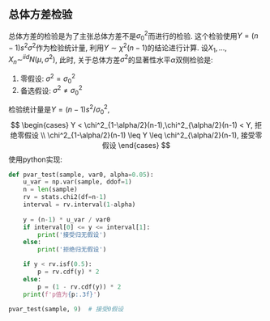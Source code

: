 




## 总体方差检验
总体方差的检验是为了主张总体方差不是$\sigma^2_0$而进行的检验. 这个检验使用$Y=(n-1)s^2\sigma^2$作为检验统计量, 利用$Y \sim \chi^2(n-1)$的结论进行计算.
设$X_1,...,X_n \sim^{iid} N(\mu,\sigma^2)$, 此时, 关于总体方差$\sigma^2$的显著性水平$\alpha$双侧检验是:
1. 零假设: $\sigma^2 = \sigma^2_0$
2. 备选假设: $\sigma^2 \neq \sigma^2_0$

检验统计量是$Y=(n-1)s^2/\sigma_0^2$,
$$
\begin{cases}
	Y < \chi^2_{1-\alpha/2}(n-1),\chi^2_{\alpha/2}(n-1) < Y, 拒绝零假设  \\
	\chi^2_{1-\alpha/2}(n-1) \leq Y \leq \chi^2_{\alpha/2}(n-1), 接受零假设
\end{cases}
$$
使用python实现:
```python
def pvar_test(sample, var0, alpha=0.05):
    u_var = np.var(sample, ddof=1)
    n = len(sample)
    rv = stats.chi2(df=n-1)
    interval = rv.interval(1-alpha)
    
    y = (n-1) * u_var / var0
    if interval[0] <= y <= interval[1]:
        print('接受归无假设')
    else:
        print('拒绝归无假设')

    if y < rv.isf(0.5):
        p = rv.cdf(y) * 2
    else:
        p = (1 - rv.cdf(y)) * 2
    print(f'p值为{p:.3f}')

pvar_test(sample, 9)  # 接受0假设
```
